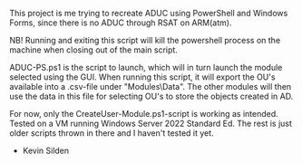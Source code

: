 This project is me trying to recreate ADUC using PowerShell and Windows Forms, since there is no ADUC through RSAT on ARM(atm).

NB! Running and exiting this script will kill the powershell process on the machine when closing out of the main script.

ADUC-PS.ps1 is the script to launch, which will in turn launch the module selected using the GUI.
When running this script, it will export the OU's available into a .csv-file under "Modules\Data\". 
The other modules will then use the data in this file for selecting OU's to store the objects created in AD.

For now, only the CreateUser-Module.ps1-script is working as intended. Tested on a VM running Windows Server 2022 Standard Ed.
The rest is just older scripts thrown in there and I haven't tested it yet.

- Kevin Silden

